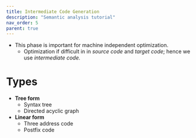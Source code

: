 ```yaml
---
title: Intermediate Code Generation
description: "Semantic analysis tutorial"
nav_order: 5
parent: true
---
```


- This phase is important for machine independent optimization.
    - Optimization if difficult in in *source code* and *target code*; hence we use *intermediate code.*

# Types

- **Tree form**
    - Syntax tree
    - Directed acyclic graph
- **Linear form**
    - Three address code
    - Postfix code
